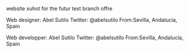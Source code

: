 website xuhot for the futur test branch offre

Web designer: Abel Sutilo
Twitter: @abelsutilo
From:Sevilla, Andalucia, Spain

Web developper: Abel Sutilo
Twitter: @abelsutilo
From:Sevilla, Andalucia, Spain